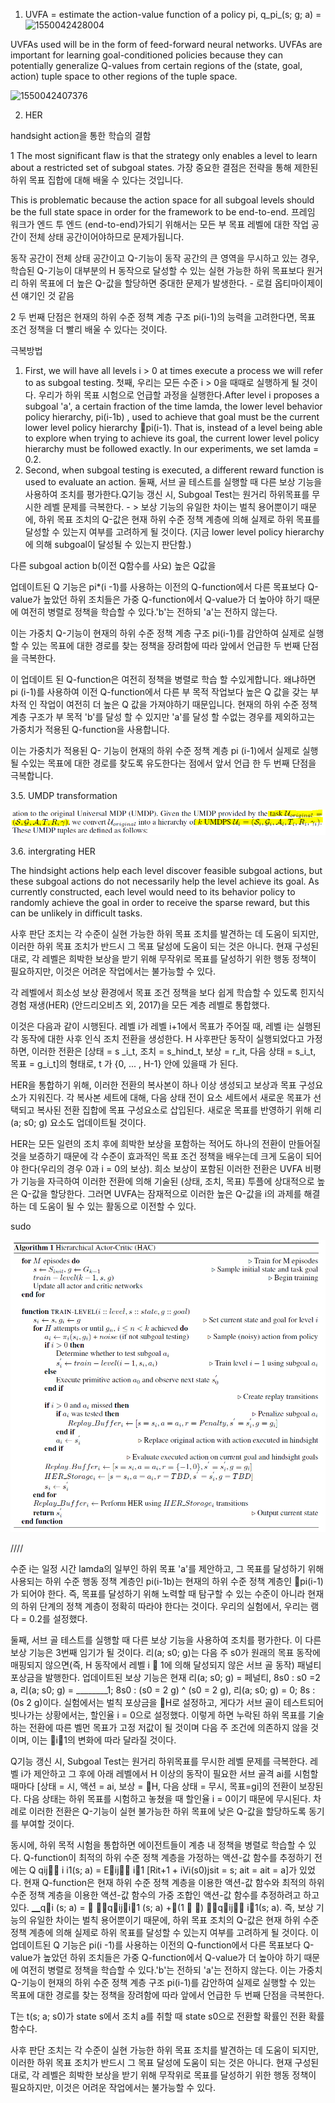 1. UVFA = estimate the action-value function of a policy pi, q_pi_(s; g; a) =![1550042428004](1550042428004.png)

UVFAs used will be in the form of feed-forward neural networks. UVFAs are important for learning goal-conditioned policies because they can potentially generalize Q-values from certain regions of the (state, goal, action) tuple space to other regions of the tuple space.

![1550042407376](1550042407376.png)

2. HER





handsight action을 통한 학습의 결함 

1 The most significant flaw is that the strategy only enables a level to learn about a restricted set of subgoal states. 가장 중요한 결점은 전략을 통해 제한된 하위 목표 집합에 대해 배울 수 있다는 것입니다.

This is problematic because the action space for all subgoal levels should be the full state space in order for the framework to be end-to-end. 프레임 워크가 엔드 투 엔드 (end-to-end)가되기 위해서는 모든 부 목표 레벨에 대한 작업 공간이 전체 상태 공간이어야하므로 문제가됩니다.

동작 공간이 전체 상태 공간이고 Q-기능이 동작 공간의 큰 영역을 무시하고 있는 경우, 학습된 Q-기능이 대부분의 H 동작으로 달성할 수 있는 실현 가능한 하위 목표보다 원거리 하위 목표에 더 높은 Q-값을 할당하면 중대한 문제가 발생한다. -  로컬 옵티마이제이션 얘기인 것 같음



2 두 번째 단점은 현재의 하위 수준 정책 계층 구조 pi(i-1)의 능력을 고려한다면, 목표 조건 정책을 더 빨리 배울 수 있다는 것이다.

극복방법

1. First, we will have all levels i > 0 at times execute a process we will refer to as subgoal testing. 첫째, 우리는 모든 수준 i > 0을 때때로 실행하게 될 것이다. 우리가 하위 목표 시험으로 언급할 과정을 실행한다.After level i proposes a subgoal 'a', a certain fraction of the time lamda, the lower level behavior policy hierarchy, pi(i-1b) , used to achieve that goal must be the current lower level policy hierarchy pi(i-1). That is, instead of a level being able to explore when trying to achieve its goal, the current lower level policy hierarchy must be followed exactly. In our experiments, we set lamda = 0.2.
2. Second, when subgoal testing is executed, a different reward function is used to evaluate an action. 둘째, 서브 골 테스트를 실행할 때 다른 보상 기능을 사용하여 조치를 평가한다.Q기능 갱신 시, Subgoal Test는 원거리 하위목표를 무시한 레벨 문제를 극복한다.  - > 보상 기능의 유일한 차이는 벌칙 용어뿐이기 때문에, 하위 목표 조치의 Q-값은 현재 하위 수준 정책 계층에 의해 실제로 하위 목표를 달성할 수 있는지 여부를 고려하게 될 것이다. (지금 lower level policy hierarchy에 의해 subgoal이 달성될 수 있는지 판단함.)

다른 subgoal action b(이전 Q함수를 사요) 높은 Q값을

 업데이트된 Q 기능은 pi*(i -1)를 사용하는 이전의 Q-function에서 다른 목표보다 Q-value가 높았던 하위 조치들은 가중 Q-function에서 Q-value가 더 높아야 하기 때문에 여전히 병렬로 정책을 학습할 수 있다.'b'는 전하되 'a'는 전하지 않는다. 

이는 가중치 Q-기능이 현재의 하위 수준 정책 계층 구조 pi(i-1)를 감안하여 실제로 실행할 수 있는 목표에 대한 경로를 찾는 정책을 장려함에 따라 앞에서 언급한 두 번째 단점을 극복한다.

이 업데이트 된 Q-function은 여전히 정책을 병렬로 학습 할 수있게합니다. 왜냐하면 pi (i-1)를 사용하여 이전 Q-function에서 다른 부 목적 작업보다 높은 Q 값을 갖는 부차적 인 작업이 여전히 더 높은 Q 값을 가져야하기 때문입니다. 현재의 하위 수준 정책 계층 구조가 부 목적 'b'를 달성 할 수 있지만 'a'를 달성 할 수없는 경우를 제외하고는 가중치가 적용된 Q-function을 사용합니다.

이는 가중치가 적용된 Q- 기능이 현재의 하위 수준 정책 계층 pi (i-1)에서 실제로 실행될 수있는 목표에 대한 경로를 찾도록 유도한다는 점에서 앞서 언급 한 두 번째 단점을 극복합니다.





3.5. UMDP transformation

![1550047996298](image/1550047996298.png)



3.6. intergrating HER

The hindsight actions help each level discover feasible subgoal actions, but these subgoal actions do not necessarily help the level achieve its goal. As currently constructed, each level would need to its behavior policy to randomly achieve the goal in order to receive the sparse reward, but this can be unlikely in difficult tasks.

사후 판단 조치는 각 수준이 실현 가능한 하위 목표 조치를 발견하는 데 도움이 되지만, 이러한 하위 목표 조치가 반드시 그 목표 달성에 도움이 되는 것은 아니다. 현재 구성된 대로, 각 레벨은 희박한 보상을 받기 위해 무작위로 목표를 달성하기 위한 행동 정책이 필요하지만, 이것은 어려운 작업에서는 불가능할 수 있다.

각 레벨에서 희소성 보상 환경에서 목표 조건 정책을 보다 쉽게 학습할 수 있도록 힌지식 경험 재생(HER) (안드리오비츠 외, 2017)을 모든 계층 레벨로 통합했다.



이것은 다음과 같이 시행된다. 레벨 i가 레벨 i+1에서 목표가 주어질 때, 레벨 i는 실행된 각 동작에 대한 사후 인식 조치 전환을 생성한다. H 사후판단 동작이 실행되었다고 가정하면, 이러한 전환은 [상태 = s _i_t, 조치 = s_hind_t, 보상 = r_it, 다음 상태 = s_i_t, 목표 = g_i_t]의 형태로, t 가 {0, ... , H-1} 안에 있을때 가 된다.



HER을 통합하기 위해, 이러한 전환의 복사본이 하나 이상 생성되고 보상과 목표 구성요소가 지워진다. 각 복사본 세트에 대해, 다음 상태 전이 요소 세트에서 새로운 목표가 선택되고 복사된 전환 집합에 목표 구성요소로 삽입된다. 새로운 목표를 반영하기 위해 리(a; s0; g) 요소도 업데이트될 것이다.



HER는 모든 일련의 조치 후에 희박한 보상을 포함하는 적어도 하나의 전환이 만들어질 것을 보증하기 때문에 각 수준이 효과적인 목표 조건 정책을 배우는데 크게 도움이 되어야 한다(우리의 경우 0과 i = 0의 보상). 희소 보상이 포함된 이러한 전환은 UVFA 비평가 기능을 자극하여 이러한 전환에 의해 기술된 (상태, 조치, 목표) 투플에 상대적으로 높은 Q-값을 할당한다. 그러면 UVFA는 잠재적으로 이러한 높은 Q-값을 i의 과제를 해결하는 데 도움이 될 수 있는 활동으로 이전할 수 있다.

sudo

![1550048578483](image/1550048578483.png)

////

  수준 i는 일정 시간 lamda의 일부인 하위 목표 'a'를 제안하고, 그 목표를 달성하기 위해 사용되는 하위 수준 행동 정책 계층인 pi(i-1b)는 현재의 하위 수준 정책 계층인 pi(i-1)가 되어야 한다. 즉, 목표를 달성하기 위해 노력할 때 탐구할 수 있는 수준이 아니라 현재의 하위 단계의 정책 계층이 정확히 따라야 한다는 것이다. 우리의 실험에서, 우리는 램다 = 0.2를 설정했다.

둘째, 서브 골 테스트를 실행할 때 다른 보상 기능을 사용하여 조치를 평가한다. 
이 다른 보상 기능은 3번째 임기가 될 것이다. 리(a; s0; g)는 다음 주 s0가 원래의 목표 동작에 매핑되지 않으면(즉, H 동작에서 레벨 i 􀀀 1에 의해 달성되지 않은 서브 골 동작) 패널티 포상금을 발행한다. 업데이트된 보상 기능은 현재 리(a; s0; g) = 페널티, 8s0 : s0 =2 a, 리(a; s0; g) = ________1; 8s0 : (s0 = 2 g) ^ (s0 = 2 g), 리(a; s0; g) = 0; 8s : (0s 2 g)이다. 실험에서는 벌칙 포상금을 􀀀H로 설정하고, 게다가 서브 골이 테스트되어 빗나가는 상황에서는, 할인율 i = 0으로 설정했다. 이렇게 하면 누락된 하위 목표를 기술하는 전환에 따른 벨먼 목표가 고정 저값이 될 것이며 다음 주 조건에 의존하지 않을 것이며, 이는 i􀀀1의 변화에 따라 달라질 것이다.

Q기능 갱신 시, Subgoal Test는 원거리 하위목표를 무시한 레벨 문제를 극복한다. 레벨 i가 제안하고 그 후에 아래 레벨에서 H 이상의 동작이 필요한 서브 골격 ai를 시험할 때마다 [상태 = 시, 액션 = ai, 보상 = 􀀀H, 다음 상태 = 무시, 목표=gi]의 전환이 보장된다. 다음 상태는 하위 목표를 시험하고 놓쳤을 때 할인율 i = 0이기 때문에 무시된다. 차례로 이러한 전환은 Q-기능이 실현 불가능한 하위 목표에 낮은 Q-값을 할당하도록 동기를 부여할 것이다.

동시에, 하위 목적 시험을 통합하면 에이전트들이 계층 내 정책을 병렬로 학습할 수 있다. Q-function이 최적의 하위 수준 정책 계층을 가정하는 액션-값 함수를 추정하기 전에는 Q qij i i1(s; a) = Eij i􀀀1 [Rit+1 + iVi(s0)jsit = s; ait = ait = a]가 있었다. 현재 Q-function은 현재 하위 수준 정책 계층을 이용한 액션-값 함수와 최적의 하위 수준 정책 계층을 이용한 액션-값 함수의 가중 조합인 액션-값 함수를 추정하려고 하고 있다.
▁qi (s; a) =  ▁qiji􀀀1 (s; a) +▁(1 􀀀 ) ▁qij i􀀀1(s; a).
즉, 보상 기능의 유일한 차이는 벌칙 용어뿐이기 때문에, 하위 목표 조치의 Q-값은 현재 하위 수준 정책 계층에 의해 실제로 하위 목표를 달성할 수 있는지 여부를 고려하게 될 것이다. 이 업데이트된 Q 기능은 pi(i -1)를 사용하는 이전의 Q-function에서 다른 목표보다 Q-value가 높았던 하위 조치들은 가중 Q-function에서 Q-value가 더 높아야 하기 때문에 여전히 병렬로 정책을 학습할 수 있다.'b'는 전하되 'a'는 전하지 않는다. 이는 가중치 Q-기능이 현재의 하위 수준 정책 계층 구조 pi(i-1)를 감안하여 실제로 실행할 수 있는 목표에 대한 경로를 찾는 정책을 장려함에 따라 앞에서 언급한 두 번째 단점을 극복한다.

T는 t(s; a; s0)가 state s에서 조치 a를 취할 때 state s0으로 전환할 확률인 전환 확률 함수다.


사후 판단 조치는 각 수준이 실현 가능한 하위 목표 조치를 발견하는 데 도움이 되지만, 이러한 하위 목표 조치가 반드시 그 목표 달성에 도움이 되는 것은 아니다. 현재 구성된 대로, 각 레벨은 희박한 보상을 받기 위해 무작위로 목표를 달성하기 위한 행동 정책이 필요하지만, 이것은 어려운 작업에서는 불가능할 수 있다.  
